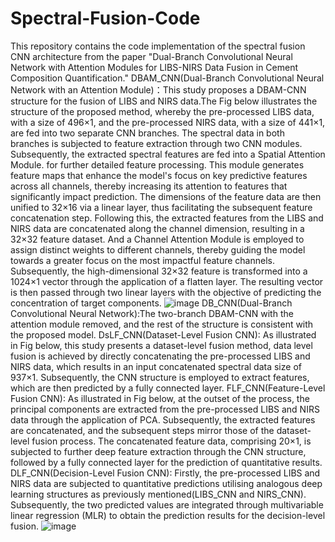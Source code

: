 # Spectral-Fusion-Code
This repository contains the code implementation of the spectral fusion CNN architecture from the paper "Dual-Branch Convolutional Neural Network with Attention Modules for LIBS-NIRS Data Fusion in Cement Composition Quantification."
DBAM_CNN(Dual-Branch Convolutional Neural Network with an Attention Module)：This study proposes a DBAM-CNN structure for the fusion of LIBS and NIRS data.The Fig below illustrates the structure of the proposed method, whereby the pre-processed LIBS data, with a size of 496×1, and the pre-processed NIRS data, with a size of 441×1, are fed into two separate CNN branches. The spectral data in both branches is subjected to feature extraction through two CNN modules. Subsequently, the extracted spectral features are fed into a Spatial Attention Module. for further detailed feature processing. This module generates feature maps that enhance the model's focus on key predictive features across all channels, thereby increasing its attention to features that significantly impact prediction. The dimensions of the feature data are then unified to 32×16 via a linear layer, thus facilitating the subsequent feature concatenation step. Following this, the extracted features from the LIBS and NIRS data are concatenated along the channel dimension, resulting in a 32×32 feature dataset. And a Channel Attention Module is employed to assign distinct weights to different channels, thereby guiding the model towards a greater focus on the most impactful feature channels. Subsequently, the high-dimensional 32×32 feature is transformed into a 1024×1 vector through the application of a flatten layer. The resulting vector is then passed through two linear layers with the objective of predicting the concentration of target components.
![image](https://github.com/user-attachments/assets/e50ccae7-f927-402e-ac34-6f6029b27033)
DB_CNN(Dual-Branch Convolutional Neural Network):The two-branch DBAM-CNN with the attention module removed, and the rest of the structure is consistent with the proposed model.
DsLF_CNN(Dataset-Level Fusion CNN): As illustrated in Fig below, this study presents a dataset-level fusion method, data level fusion is achieved by directly concatenating the pre-processed LIBS and NIRS data, which results in an input concatenated spectral data size of 937×1. Subsequently, the CNN structure is employed to extract features, which are then predicted by a fully connected layer.
FLF_CNN(Feature-Level Fusion CNN): As illustrated in Fig below, at the outset of the process, the principal components are extracted from the pre-processed LIBS and NIRS data through the application of PCA. Subsequently, the extracted features are concatenated, and the subsequent steps mirror those of the dataset-level fusion process. The concatenated feature data, comprising 20×1, is subjected to further deep feature extraction through the CNN structure, followed by a fully connected layer for the prediction of quantitative results.
DLF_CNN(Decision-Level Fusion CNN): Firstly, the pre-processed LIBS and NIRS data are subjected to quantitative predictions utilising analogous deep learning structures as previously mentioned(LIBS_CNN and NIRS_CNN). Subsequently, the two predicted values are integrated through multivariable linear regression (MLR) to obtain the prediction results for the decision-level fusion.
![image](https://github.com/user-attachments/assets/f678c06a-544b-49d5-af2d-a74d43b73f56)
